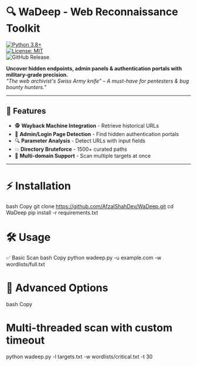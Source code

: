 # 🔍 WaDeep - Web Reconnaissance Toolkit

[![Python 3.8+](https://img.shields.io/badge/Python-3.8%2B-blue?logo=python)](https://python.org)  
[![License: MIT](https://img.shields.io/badge/License-MIT-red)](LICENSE)  
![GitHub Release](https://img.shields.io/github/release/AfzalShahDev/WaDeep)  

**Uncover hidden endpoints, admin panels & authentication portals with military-grade precision.**  
*"The web archivist's Swiss Army knife" – A must-have for pentesters & bug bounty hunters."*  

---

## 🌟 Features  
- 🕵️ **Wayback Machine Integration** - Retrieve historical URLs  
- 🔑 **Admin/Login Page Detection** - Find hidden authentication portals  
- 🔍 **Parameter Analysis** - Detect URLs with input fields  
- 💥 **Directory Bruteforce** - 1500+ curated paths  
- 📁 **Multi-domain Support** - Scan multiple targets at once  

---

# ⚡ Installation
bash
Copy
git clone https://github.com/AfzalShahDev/WaDeep.git
cd WaDeep
pip install -r requirements.txt

# 🛠️ Usage
✅ Basic Scan
bash
Copy
python wadeep.py -u example.com -w wordlists/full.txt

# 🚀 Advanced Options
bash
Copy
# Multi-threaded scan with custom timeout
python wadeep.py -l targets.txt -w wordlists/critical.txt -t 30
